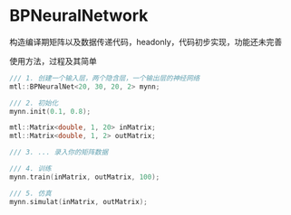 # BPNeuralNetwork

构造编译期矩阵以及数据传递代码，headonly，代码初步实现，功能还未完善

使用方法，过程及其简单
```cpp
/// 1. 创建一个输入层，两个隐含层，一个输出层的神经网络
mtl::BPNeuralNet<20, 30, 20, 2> mynn;

/// 2. 初始化
mynn.init(0.1, 0.8);

mtl::Matrix<double, 1, 20> inMatrix;
mtl::Matrix<double, 1, 2> outMatrix;

/// 3. ... 录入你的矩阵数据

/// 4. 训练
mynn.train(inMatrix, outMatrix, 100);

/// 5. 仿真
mynn.simulat(inMatrix, outMatrix);
```
